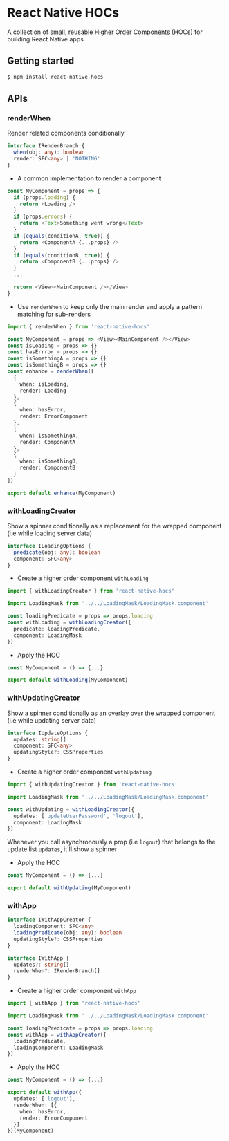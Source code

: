 # React Native HOCs

A collection of small, reusable Higher Order Components (HOCs) for building React Native apps

## Getting started

```sh
$ npm install react-native-hocs
```

## APIs

### renderWhen

Render related components conditionally

```ts
interface IRenderBranch {
  when(obj: any): boolean
  render: SFC<any> | 'NOTHING'
}
```

* A common implementation to render a component

```ts
const MyComponent = props => {
  if (props.loading) {
    return <Loading />
  }
  if (props.errors) {
    return <Text>Something went wrong</Text>
  }
  if (equals(conditionA, true)) {
    return <ComponentA {...props} />
  }
  if (equals(conditionB, true)) {
    return <ComponentB {...props} />
  }
  ...

  return <View><MainComponent /></View>
}
```
* Use `renderWhen` to keep only the main render and apply a pattern matching for sub-renders

```ts
import { renderWhen } from 'react-native-hocs'

const MyComponent = props => <View><MainComponent /></View>
const isLoading = props => {}
const hasErrror = props => {}
const isSomethingA = props => {}
const isSomethingB = props => {}
const enhance = renderWhen([
  {
    when: isLoading,
    render: Loading
  },
  {
    when: hasError,
    render: ErrorComponent
  },
  {
    when: isSomethingA,
    render: ComponentA
  },
  {
    when: isSomethingB,
    render: ComponentB
  }
])

export default enhance(MyComponent)
```

### withLoadingCreator

Show a spinner conditionally as a replacement for the wrapped component (i.e while loading server data)

```ts
interface ILoadingOptions {
  predicate(obj: any): boolean
  component: SFC<any>
}
```

* Create a higher order component `withLoading`

```ts
import { withLoadingCreator } from 'react-native-hocs'

import LoadingMask from '../../LoadingMask/LoadingMask.component'

const loadingPredicate = props => props.loading
const withLoading = withLoadingCreator({
  predicate: loadingPredicate,
  component: LoadingMask
})
```

* Apply the HOC

```ts
const MyComponent = () => {...}

export default withLoading(MyComponent)
```

### withUpdatingCreator

Show a spinner conditionally as an overlay over the wrapped component (i.e while updating server data)

```ts
interface IUpdateOptions {
  updates: string[]
  component: SFC<any>
  updatingStyle?: CSSProperties
}
```

* Create a higher order component `withUpdating`

```ts
import { withUpdatingCreator } from 'react-native-hocs'

import LoadingMask from '../../LoadingMask/LoadingMask.component'

const withUpdating = withLoadingCreator({
  updates: ['updateUserPassword', 'logout'],
  component: LoadingMask
})
```

Whenever you call asynchronously a prop (i.e `logout`) that belongs to the update list `updates`, it'll show a spinner

* Apply the HOC

```ts
const MyComponent = () => {...}

export default withUpdating(MyComponent)
```

### withApp

```ts
interface IWithAppCreator {
  loadingComponent: SFC<any>
  loadingPredicate(obj: any): boolean
  updatingStyle?: CSSProperties
}
```

```ts
interface IWithApp {
  updates?: string[]
  renderWhen?: IRenderBranch[]
}
```

* Create a higher order component `withApp`

```ts
import { withApp } from 'react-native-hocs'

import LoadingMask from '../../LoadingMask/LoadingMask.component'

const loadingPredicate = props => props.loading
const withApp = withAppCreator({
  loadingPredicate,
  loadingComponent: LoadingMask
})
```

* Apply the HOC

```ts
const MyComponent = () => {...}

export default withApp({
  updates: ['logout'],
  renderWhen: [{
    when: hasError,
    render: ErrorComponent
  }]
})(MyComponent)
```

